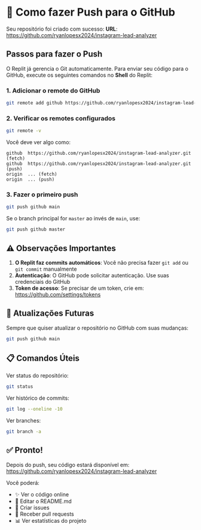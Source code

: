 # 🚀 Como fazer Push para o GitHub

Seu repositório foi criado com sucesso:
**URL**: https://github.com/ryanlopesx2024/instagram-lead-analyzer

## Passos para fazer o Push

O Replit já gerencia o Git automaticamente. Para enviar seu código para o GitHub, execute os seguintes comandos no **Shell** do Replit:

### 1. Adicionar o remote do GitHub

```bash
git remote add github https://github.com/ryanlopesx2024/instagram-lead-analyzer.git
```

### 2. Verificar os remotes configurados

```bash
git remote -v
```

Você deve ver algo como:
```
github  https://github.com/ryanlopesx2024/instagram-lead-analyzer.git (fetch)
github  https://github.com/ryanlopesx2024/instagram-lead-analyzer.git (push)
origin  ... (fetch)
origin  ... (push)
```

### 3. Fazer o primeiro push

```bash
git push github main
```

Se o branch principal for `master` ao invés de `main`, use:
```bash
git push github master
```

## ⚠️ Observações Importantes

1. **O Replit faz commits automáticos**: Você não precisa fazer `git add` ou `git commit` manualmente
2. **Autenticação**: O GitHub pode solicitar autenticação. Use suas credenciais do GitHub
3. **Token de acesso**: Se precisar de um token, crie em: https://github.com/settings/tokens

## 🔄 Atualizações Futuras

Sempre que quiser atualizar o repositório no GitHub com suas mudanças:

```bash
git push github main
```

## 📋 Comandos Úteis

Ver status do repositório:
```bash
git status
```

Ver histórico de commits:
```bash
git log --oneline -10
```

Ver branches:
```bash
git branch -a
```

## ✅ Pronto!

Depois do push, seu código estará disponível em:
https://github.com/ryanlopesx2024/instagram-lead-analyzer

Você poderá:
- ✨ Ver o código online
- 📝 Editar o README.md
- 🐛 Criar issues
- 🤝 Receber pull requests
- 📊 Ver estatísticas do projeto
